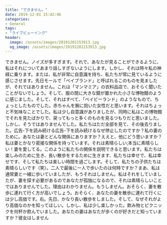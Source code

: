 ```yaml
---
title: "できません。"
date: 2019-12-01 15:42:46
categories:
- General
tags:
- "ライブビューイング"
header:
  image: /assets/images/20191201153913.jpg
  og_image: /assets/images/20191201153913.jpg
---
```


できません。ノイズが多すぎます。それで、あなたが見ることができるように、私はそれについてあまり話しすぎないようにします。しかし、それは時々私の神経に乗ります。または、私が非常に自意識を持ち、私たちが常に見ているように感じさせます。先日モールで「ベイブランド」と呼ばれるこのものを見ましたが、それではありません。これは「マンマミア」の衣料品店で、おそらく聞いたことがないでしょう。そして、服の間に大きな鏡が置かれた小さな博物館のように感じました。そして、それはすべて、「ベイビーランド」のようなもので、ちょっとしたものでした。赤ちゃんを腕に抱いた女性だと思います。それはちょっと不気味なことでした。私は少し自意識がありましたが、同時に私はこの博物館でそれを見たばかりで、戻ってもっと多くのものを見るつもりだと思いました。しかし、そうではありませんでした。私たちはただ全部を見て、その後去りました。広告-下を読み続ける広告-下を読み続けるなぜ停止したのですか？私の妻のために。あなたは妻とどんな関係にありますか？ええと、他にどう思いますか？私は妻とかなり密接な関係を持っています。それは素晴らしい;本当に素晴らしい！妻を愛してる。このように私たちの関係を説明できると思います。私たちは楽しみのために生き、長い散歩をするために生きます、私たちは幸せで、私は幸せです、そして私たちは楽しい時間を過ごします。そして、私たちの子供たちは素晴らしいです（笑）。二人で最後に一人で歩いたのは何時ですか？まあ、私は通常妻と一緒に歩いていましたが、もうそれはしません。私はそれをしていましたが、妻を探す必要があるのであなたが孤独になるので、それは素晴らしいことではありませんでした。理由はわかりません。もうしません。おそらく、妻を散歩に連れて行く方が高いでしょう。おそらく、あなたの妻を散歩に連れて行くには少し高価です。右。先日、かなり長い散歩をしました。そして、なぜそれがより高価なのかを知ってほしい。しかし、私は少し楽しかった。飲み物とピクニックを何杯か飲んでいました。あなたの妻はあなたが歩くのが好きだと知っていますか？彼女はしません
